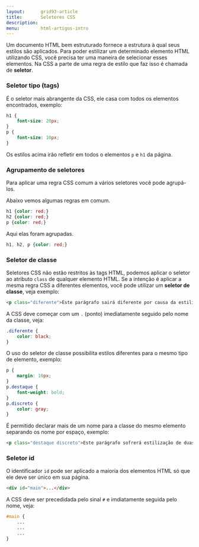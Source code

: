 ```yaml
---
layout:      grid93-article
title:       Seletores CSS 
description: 
menu:        html-artigos-intro
---
```


Um documento HTML bem estruturado fornece a estrutura à qual seus estilos são aplicados. Para poder estilizar um
determinado elemento HTML utilizando CSS, você precisa ter uma maneira de selecionar esses elementos. Na CSS a parte
de uma regra de estilo que faz isso é chamada de __seletor__.

### Seletor tipo (tags)

É o seletor mais abrangente da CSS, ele casa com todos os elementos encontrados, exemplo:

```css
h1 {
    font-size: 20px;
}
p {
    font-size: 10px;
}
```

Os estilos acima irão refletir em todos o elementos `p` e `h1` da página.



### Agrupamento de seletores

Para aplicar uma regra CSS comum a vários seletores você pode agrupá-los.

Abaixo vemos algumas regras em comum.

```css
h1 {color: red;}
h2 {color: red;}
p {color: red;}
```

Aqui elas foram agrupadas.

```css
h1, h2, p {color: red;}
```


### Seletor de classe

Seletores CSS não estão restritos às tags HTML, podemos aplicar o seletor ao atributo `class` de qualquer elemento HTML.
Se a intenção é aplicar a mesma regra CSS a diferentes elementos, você pode utilizar um __seletor de classe__,
veja exemplo:

```html
<p class="diferente">Este parágrafo sairá diferente por causa da estilização</p>
```

A CSS deve começar com um `.` (ponto) imediatamente seguido pelo nome da classe, veja:

```css
.diferente { 
    color: black;
}
```

O uso do seletor de classe possibilita estilos diferentes para o mesmo tipo de elemento, exemplo:

```css
p {
    margin: 10px;
}
p.destaque { 
    font-weight: bold;
}
p.discreto { 
    color: gray;
}
```

É permitido declarar mais de um nome para a classe do mesmo elemento separando os nome por espaço, exemplo:

```html
<p class="destaque discreto">Este parágrafo sofrerá estilização de duas regras CSS</p>
```


### Seletor id

O identificador `id` pode ser aplicado a maioria dos elementos HTML só que ele deve ser único em sua página.

```html
<div id="main">...</div>
```

A CSS deve ser precedidada pelo sinal `#` e imdiatamente seguida pelo nome, veja:

```css
#main {
    ...
    ...
    ...
}
```